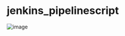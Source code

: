 # jenkins_pipelinescript
![image](https://user-images.githubusercontent.com/48686711/185943642-c702db5e-c120-4f14-b2f1-666fafeed977.png)
